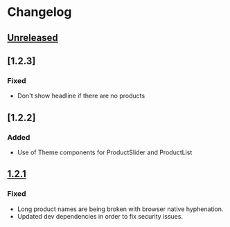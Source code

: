 # Changelog

## [Unreleased]

## [1.2.3]
### Fixed
* Don't show headline if there are no products

## [1.2.2]
### Added
* Use of Theme components for ProductSlider and ProductList

## [1.2.1]
### Fixed
* Long product names are being broken with browser native hyphenation.
* Updated dev dependencies in order to fix security issues.

[Unreleased]: https://github.com/shopgate/ext-recently-viewed-products/compare/v1.2.1...HEAD
[1.2.1]: https://github.com/shopgate/ext-recently-viewed-products/compare/v1.2.0...v1.2.1
